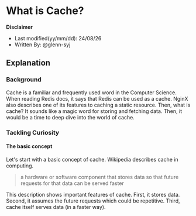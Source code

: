 # What is Cache?

**Disclaimer**

- Last modified(yy/mm/dd): 24/08/26
- Written By: @glenn-syj

## Explanation

### Background

Cache is a familiar and frequently used word in the Computer Science. When reading Redis docs, it says that Redis can be used as a cache. NginX also describes one of its features to caching a static resource. Then, what is cache? It sounds like a magic word for storing and fetching data. Then, it would be a time to deep dive into the world of cache.

### Tackling Curiosity

#### The basic concept

Let's start with a basic concept of cache. Wikipedia describes cache in computing.

> a hardware or software component that stores data so that future requests for that data can be served faster

This description shows important features of cache. First, it stores data. Second, it assumes the future requests which could be repetitive. Third, cache itself serves data (in a faster way).
